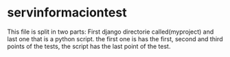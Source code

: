 # servinformaciontest

This file is split in two parts:
First django directorie called(myproject) and
last one that is a python script.
the first one is has the first, second and third points
of the tests, the script has the last point of the test.
